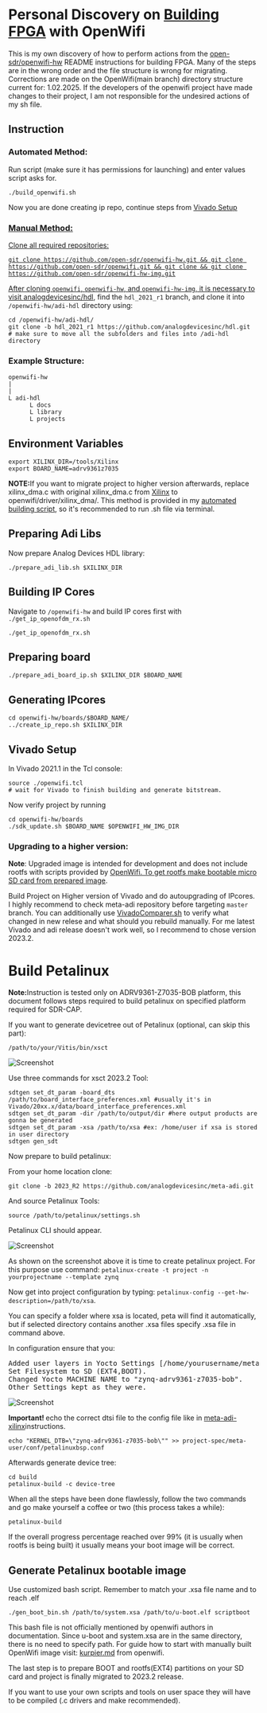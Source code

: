 <h1>Personal Discovery on <a href="https://github.com/open-sdr/openwifi-hw/?tab=readme-ov-file#build-fpga">Building FPGA</a> with OpenWifi</h1>

<p>This is my own discovery of how to perform actions from the <a href="https://github.com/open-sdr/openwifi-hw">open-sdr/openwifi-hw</a> README instructions for building FPGA. Many of the steps are in the wrong order and the file structure is wrong for migrating. Corrections are made on the OpenWifi(main branch) directory structure current for: 1.02.2025. If the developers of the openwifi project have made changes to their project, I am not responsible for the undesired actions of my sh file.</p>
<h2>Instruction</h2>
<h3>Automated Method:</h3>
<p>Run script (make sure it has permissions for launching) and enter values script asks for.</p>
<p><code>./build_openwifi.sh</code></p>
<p>Now you are done creating ip repo, continue steps from <a href="https://github.com/csshark/sdr-cap/blob/main/CORRECT%20readme%20from%20openwifi.md#vivado-setup">Vivado Setup</p>
<h3>Manual Method:</h3>
<p>Clone all required repositories:</p>
<pre><code>git clone https://github.com/open-sdr/openwifi-hw.git && git clone https://github.com/open-sdr/openwifi.git && git clone && git clone https://github.com/open-sdr/openwifi-hw-img.git</code></pre>

<p>After cloning <code>openwifi</code>, <code>openwifi-hw</code>, and <code>openwifi-hw-img</code>, it is necessary to visit <a href="https://github.com/analogdevicesinc/hdl/tree/f61d9707eb0a62533efd6facab59ab2444da94c9">analogdevicesinc/hdl</a>, find the <code>hdl_2021_r1</code> branch, and clone it into <code>/openwifi-hw/adi-hdl</code> directory using:</p>

<pre><code>cd /openwifi-hw/adi-hdl/
git clone -b hdl_2021_r1 https://github.com/analogdevicesinc/hdl.git
# make sure to move all the subfolders and files into /adi-hdl directory  
</pre></code>

<h3>Example Structure:</h3>
<pre><code>openwifi-hw</code>
<code>|</code>
<code>|</code>
<code>L adi-hdl</code>
<code>      L docs</code>
<code>      L library</code>
<code>      L projects</code></pre>
  
<h2>Environment Variables</h2>

<pre><code>export XILINX_DIR=/tools/Xilinx
export BOARD_NAME=adrv9361z7035
</code></pre>

<b>NOTE:</b>If you want to migrate project to higher version afterwards, replace xilinx_dma.c with original xilinx_dma.c from <a href="https://github.com/Xilinx/linux-xlnx/tree/xlnx_rebase_v6.1_LTS/drivers/dma/xilinx">Xilinx</a> to openwifi/driver/xilinx_dma/. This method is provided in my <a href="https://github.com/csshark/sdr-cap/blob/main/build_openwifi.sh">automated building script</a>, so it's recommended to run .sh file via terminal.

<h2>Preparing Adi Libs</h2>

<p>Now prepare Analog Devices HDL library:</p>
<code>./prepare_adi_lib.sh $XILINX_DIR</code>

<h2>Building IP Cores</h2>

<p>Navigate to <code>/openwifi-hw</code> and build IP cores first with <code>./get_ip_openofdm_rx.sh</code>

<pre><code>./get_ip_openofdm_rx.sh</code></pre>
<h2>Preparing board</h2>

<pre><code>./prepare_adi_board_ip.sh $XILINX_DIR $BOARD_NAME</code></pre>

<h2>Generating IPcores</h2>

<pre><code>cd openwifi-hw/boards/$BOARD_NAME/
../create_ip_repo.sh $XILINX_DIR
</code></pre>

<h2>Vivado Setup</h2>

<p>In Vivado 2021.1 in the Tcl console:</p>

<pre><code>source ./openwifi.tcl
# wait for Vivado to finish building and generate bitstream.
</code></pre>

<p>Now verify project by running</p>
<pre><code>cd openwifi-hw/boards
./sdk_update.sh $BOARD_NAME $OPENWIFI_HW_IMG_DIR
</code></pre>

<h3>Upgrading to a higher version:</h3>
<b>Note</b>: Upgraded image is intended for development and does not include rootfs with scripts provided by <a href="https://github.com/open-sdr/openwifi-hw">OpenWifi. To get rootfs make bootable micro SD card from prepared <a href="https://drive.google.com/file/d/1vfkIr7T_DLN2Nw3YSG49BC3wCzOfxqd2/view"/>image</a>.
<p>Build Project on Higher version of Vivado and do autoupgrading of IPcores. I highly recommend to check meta-adi repository before targeting <code>master</code> branch. You can additionally use <a href="https://github.com/csshark/sdr-cap/blob/main/VivadoComparer.sh">VivadoComparer.sh</a> to verify what changed in new relese and what should you rebuild manually. For me latest Vivado and adi release doesn't work well, so I recommend to chose version 2023.2.</p>

<h1>Build Petalinux</h1>
<p><b>Note:</b>Instruction is tested only on ADRV9361-Z7035-BOB platform, this document follows steps required to build petalinux on specified platform required for SDR-CAP.</p>
<p>If you want to generate devicetree out of Petalinux (optional, can skip this part):</p>
<pre><code>/path/to/your/Vitis/bin/xsct</code></pre>

![Screenshot](Screenshots/gen_dts.png)

<p>Use three commands for xsct 2023.2 Tool:</p>
<pre><code>sdtgen set_dt_param -board_dts /path/to/board_interface_preferences.xml #usually it's in Vivado/20xx.x/data/board_interface_preferences.xml
sdtgen set_dt_param -dir /path/to/output/dir #here output products are gonna be generated
sdtgen set_dt_param -xsa /path/to/xsa #ex: /home/user if xsa is stored in user directory
sdtgen gen_sdt
</code></pre>

<p>Now prepare to build petalinux:</p>
<p>From your home location clone:</p>
<pre><code>git clone -b 2023_R2 https://github.com/analogdevicesinc/meta-adi.git</code></pre>
<p>And source Petalinux Tools:</p>
<pre><code>source /path/to/petalinux/settings.sh</code></pre>

<p>Petalinux CLI should appear.</p>

![Screenshot](Screenshots/peta1.png)

<p>As shown on the screenshot above it is time to create petalinux project. For this purpose use command: <code>petalinux-create -t project -n yourprojectname --template zynq
</code></p>
<p>Now get into project configuration by typing: <code>petalinux-config --get-hw-description=/path/to/xsa</code>.</p>You can specify a folder where xsa is located, peta will find it automatically, but if selected directory contains another .xsa files specify .xsa file in command above.

<p>In configuration  ensure that you:</p>
<pre>
Added user layers in Yocto Settings [/home/yourusername/meta-adi/meta-adi-xilinx].
Set Filesystem to SD (EXT4,BOOT).
Changed Yocto MACHINE NAME to "zynq-adrv9361-z7035-bob".
Other Settings kept as they were.
</pre>

![Screenshot](Screenshots/peta_cfg_done.png)

<p><b>Important! </b>echo the correct dtsi file to the config file like in <a href="https://github.com/analogdevicesinc/meta-adi/blob/main/meta-adi-xilinx/README.md"> meta-adi-xilinx</a>instructions.</p>
<pre><code>echo "KERNEL_DTB=\"zynq-adrv9361-z7035-bob\"" >> project-spec/meta-user/conf/petalinuxbsp.conf</code></pre>
<p>Afterwards generate device tree:</p>
<pre><code>cd build
petalinux-build -c device-tree
</code></pre>

<p>When all the steps have been done flawlessly, follow the two commands and go make yourself a coffee or two (this process takes a while):</p>
<pre><code>petalinux-build
</code></pre>

<p>If the overall progress percentage reached over 99% (it is usually when rootfs is being built) it usually means your boot image will be correct.</p>
<h2>Generate Petalinux bootable image</h2>
<p>Use customized bash script. Remember to match your .xsa file name and to reach .elf</p>
<p><code>./gen_boot_bin.sh /path/to/system.xsa /path/to/u-boot.elf scriptboot</code></p>
<p>This bash file is not officially mentioned by openwifi authors in documentation. Since u-boot and system.xsa are in the same directory, there is no need to specify path. For guide how to start with manually built OpenWifi image visit: <a href="https://github.com/open-sdr/openwifi/blob/master/doc/img_build_instruction/kuiper.md">kurpier.md</a> from openwifi.</p>
<p>The last step is to prepare BOOT and rootfs(EXT4) partitions on your SD card  and project is finally migrated to 2023.2 release.</p>
<p>If you want to use your own scripts and tools on user space they will have to be compiled (.c drivers and make recommended).</p>
